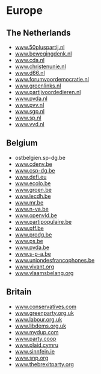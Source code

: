 # Europe
## The Netherlands
- www.50pluspartij.nl
- www.bewegingdenk.nl
- www.cda.nl
- www.christenunie.nl
- www.d66.nl
- www.forumvoordemocratie.nl
- www.groenlinks.nl
- www.partijvoordedieren.nl
- www.pvda.nl
- www.pvv.nl
- www.sgp.nl
- www.sp.nl
- www.vvd.nl
## Belgium
- ostbelgien.sp-dg.be
- www.cdenv.be
- www.csp-dg.be
- www.defi.eu
- www.ecolo.be
- www.groen.be
- www.lecdh.be
- www.mr.be
- www.n-va.be
- www.openvld.be
- www.partipopulaire.be
- www.pff.be
- www.prodg.be
- www.ps.be
- www.pvda.be
- www.s-p-a.be
- www.uniondesfrancophones.be
- www.vivant.org
- www.vlaamsbelang.org
## Britain
- www.conservatives.com
- www.greenparty.org.uk
- www.labour.org.uk
- www.libdems.org.uk
- www.mydup.com
- www.party.coop
- www.plaid.cymru
- www.sinnfein.ie
- www.snp.org
- www.thebrexitparty.org


